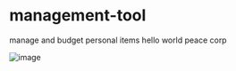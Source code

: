 # management-tool
manage and budget personal items
hello world
peace corp


![image](https://user-images.githubusercontent.com/31421883/40635776-b2f9e354-62c9-11e8-8da8-44c3c8c1fb1a.png)

